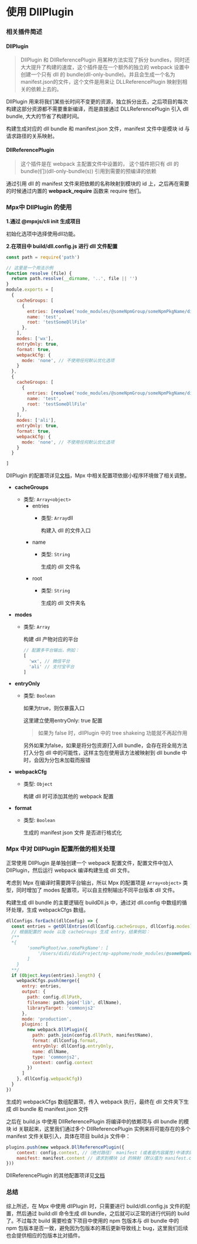 # 使用 DllPlugin

### 相关插件简述
#### DllPlugin

> DllPlugin 和 DllReferencePlugin 用某种方法实现了拆分 bundles，同时还大大提升了构建的速度，这个插件是在一个额外的独立的 webpack 设置中创建一个只有 dll 的 bundle(dll-only-bundle)。并且会生成一个名为 manifest.json的文件，这个文件是用来让 DLLReferencePlugin 映射到相关的依赖上去的。

DllPlugin 用来将我们某些长时间不变更的资源，独立拆分出去，之后项目的每次构建这部分资源都不需要重新编译，而是直接通过 DLLReferencePlugin 引入 dll bundle, 大大的节省了构建时间。

构建生成对应的 dll bundle 和 manifest.json 文件，manifest 文件中是模块 id 与请求路径的关系映射。

#### DllReferencePlugin

>这个插件是在 webpack 主配置文件中设置的， 这个插件把只有 dll 的 bundle(们)(dll-only-bundle(s)) 引用到需要的预编译的依赖

通过引用 dll 的 manifest 文件来把依赖的名称映射到模块的 id 上，之后再在需要的时候通过内置的 __webpack_require__ 函数来 require 他们。

### Mpx中 DllPlugin 的使用

**1.通过 @mpxjs/cli init 生成项目**

初始化选项中选择使用dll功能。

**2.在项目中 build/dll.config.js 进行 dll 文件配置**

```js
const path = require('path')

// 这里是一个用法示例
function resolve (file) {
  return path.resolve(__dirname, '..', file || '')
}
module.exports = [
  {
    cacheGroups: [
      {
        entries: [resolve('node_modules/@someNpmGroup/someNpmPkgName/dist/wx/static/js/common.js')],
        name: 'test',
        root: 'testSomeDllFile'
      },
    ],
    modes: ['wx'],
    entryOnly: true,
    format: true,
    webpackCfg: {
      mode: 'none', // 不使用任何默认优化选项
    }
  },
  {
    cacheGroups: [
      {
        entries: [resolve('node_modules/@someNpmGroup/someNpmPkgName/dist/ali/static/js/common.js')],
        name: 'test',
        root: 'testSomeDllFile'
      },
    ],
    modes: ['ali'],
    entryOnly: true,
    format: true,
    webpackCfg: {
      mode: 'none', // 不使用任何默认优化选项
    }
  }

]
```

DllPlugin 的配置项详见[文档](https://webpack.docschina.org/plugins/dll-plugin/)，Mpx 中相关配置项依据小程序环境做了相关调整。
- **cacheGroups**
    - 类型: `Array<object>`
        - entries
            - 类型: `Array`dll 
            
              构建入 dll 的文件入口
        - name
            - 类型: `String`
                
              生成的 dll 文件名
        - root
            - 类型: `String`
               
              生成的 dll 文件夹名
- **modes**
    - 类型: `Array`
        
      构建 dll 产物对应的平台
      ```js
      // 配置多平台输出，例如：
      [
        'wx', // 微信平台
        'ali' // 支付宝平台
      ]
      ```
- **entryOnly**
    - 类型: `Boolean`
     
      如果为true，则仅暴露入口
      
      这里建立使用entryOnly: true 配置
      > 如果为 false 时，dllPlugin 中的 tree shakeing 功能就不再起作用 
      
      另外如果为false，如果是将分包资源打入dll bundle，会存在将全局方法打入分包 dll 中的可能性，这样主包在使用该方法被映射到 dll bundle 中时，会因为分包未加载而报错
- **webpackCfg**
    - 类型: `Object`
    
      构建 dll 时可添加其他的 webpack 配置
      
      
- **format**
    - 类型: `Boolean`
    
      生成的 manifest json 文件 是否进行格式化


### Mpx 中对 DllPlugin 配置所做的相关处理

正常使用 DllPlugin 是单独创建一个 webpack 配置文件，配置文件中加入 DllPlugin，然后运行 webpack 编译构建生成 dll 文件。

考虑到 Mpx 在编译时需要跨平台输出，所以 Mpx 的配置项是 `Array<object>` 类型，同时增加了 modes 配置项，可以自主控制输出不同平台版本 dll 文件。

构建生成 dll bundle 的主要逻辑在 buildDll.js 中，通过对 dll.config 中数组的循环处理，生成 webpackCfgs 数组。

```js
dllConfigs.forEach((dllConfig) => {
  const entries = getDllEntries(dllConfig.cacheGroups, dllConfig.modes)
  // 根据配置的 mode 以及 cacheGroups 生成 entry，结果例如：
  /**
  *{
        'somePkgRoot/wx.somePkgName': [
            '/Users/didi/didiProject/mp-apphome/node_modules/@someNpmGroup/somNpmName/dist/wx/static/js/common.js'
        ]
    }
  **/
  if (Object.keys(entries).length) {
    webpackCfgs.push(merge({
      entry: entries,
      output: {
        path: config.dllPath,
        filename: path.join('lib', dllName),
        libraryTarget: 'commonjs2'
      },
      mode: 'production',
      plugins: [
        new webpack.DllPlugin({
          path: path.join(config.dllPath, manifestName),
          format: dllConfig.format,
          entryOnly: dllConfig.entryOnly,
          name: dllName,
          type: 'commonjs2',
          context: config.context
        })
      ]
    }, dllConfig.webpackCfg))
  }
})
```
生成的 webpackCfgs 数组配置项，传入 webpack 执行，最终在 dll 文件夹下生成 dll bundle 和 manifest.json 文件

之后在 build.js 中使用 DllReferencePlugin 将编译中的依赖项与 dll bundle 的模块 id 关联起来，这里我们通过多个 DllReferencePlugin 实例来将可能存在的多个 manifest 文件关联引入，具体在项目 build.js 文件中：

```js
plugins.push(new webpack.DllReferencePlugin({
    context: config.context, //（绝对路径） manifest (或者是内容属性)中请求的上下文
    manifest: manifest.content // 请求到模块 id 的映射（默认值为 manifest.content）
}))
```
DllReferencePlugin 的其他配置项详见[文档](https://webpack.docschina.org/plugins/dll-plugin/)


### 总结
综上所述，在 Mpx 中使用 dllPlugin 时，只需要进行 build/dll.config.js 文件的配置，然后通过 build:dll 命令生成 dll bundle，之后就可以正常的进行代码的 build 了。不过每次 build 需要检查下项目中使用的 npm 包版本与 dll bundle 中的 npm 包版本是否一致，避免因为包版本的滞后更新导致线上 bug，这里我们后续也会提供相应的包版本比对插件。
